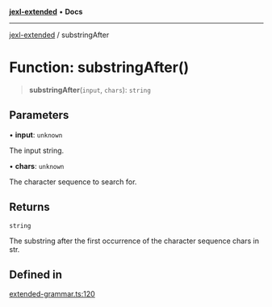 [**jexl-extended**](../README.md) • **Docs**

***

[jexl-extended](../globals.md) / substringAfter

# Function: substringAfter()

> **substringAfter**(`input`, `chars`): `string`

## Parameters

• **input**: `unknown`

The input string.

• **chars**: `unknown`

The character sequence to search for.

## Returns

`string`

The substring after the first occurrence of the character sequence chars in str.

## Defined in

[extended-grammar.ts:120](https://github.com/nikoraes/jexl-extended/blob/0d088073b18839315bb7964d107cdd49b0d074cd/src/extended-grammar.ts#L120)
